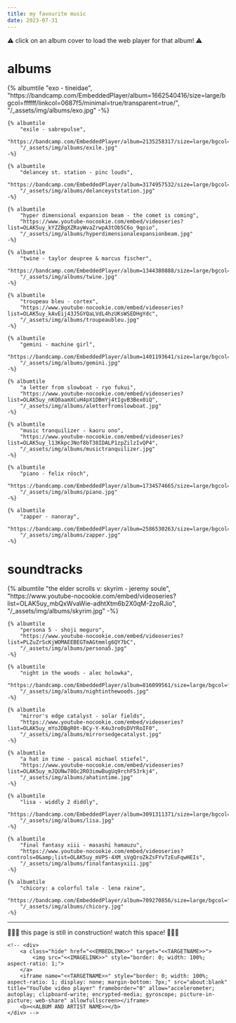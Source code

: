 ```yaml
---
title: my favourite music
date: 2023-07-31
---
```


⚠️ click on an album cover to load the web player for that album! ⚠️

<h1>albums</h1>

<div class="album-tiles-grid">
    {% albumtile 
        "exo - tineidae",
        "https://bandcamp.com/EmbeddedPlayer/album=1662540416/size=large/bgcol=ffffff/linkcol=0687f5/minimal=true/transparent=true/",
        "/_assets/img/albums/exo.jpg" 
    -%}

    {% albumtile
        "exile - sabrepulse",
        "https://bandcamp.com/EmbeddedPlayer/album=2135258317/size=large/bgcol=ffffff/linkcol=0687f5/minimal=true/transparent=true/",
        "/_assets/img/albums/exile.jpg"
    -%}

    {% albumtile
        "delancey st. station - pinc louds",
        "https://bandcamp.com/EmbeddedPlayer/album=3174957532/size=large/bgcol=ffffff/linkcol=0687f5/minimal=true/transparent=true/",
        "/_assets/img/albums/delanceyststation.jpg"
    -%}

    {% albumtile
        "hyper dimensional expansion beam - the comet is coming",
        "https://www.youtube-nocookie.com/embed/videoseries?list=OLAK5uy_kYZZBgXZRayWvaZrwpA3tOb5C6o_9qoio",
        "/_assets/img/albums/hyperdimensionalexpansionbeam.jpg"
    -%}

    {% albumtile
        "twine - taylor deupree & marcus fischer",
        "https://bandcamp.com/EmbeddedPlayer/album=1344380888/size=large/bgcol=ffffff/linkcol=0687f5/minimal=true/transparent=true/",
        "/_assets/img/albums/twine.jpg"
    -%}

    {% albumtile
        "troupeau bleu - cortex",
        "https://www.youtube-nocookie.com/embed/videoseries?list=OLAK5uy_kAvEij43J5GYQaLVdL4hzUKsWSEDHgYdc",
        "/_assets/img/albums/troupeaubleu.jpg"
    -%}

    {% albumtile
        "gemini - machine girl",
        "https://bandcamp.com/EmbeddedPlayer/album=1401193641/size=large/bgcol=ffffff/linkcol=0687f5/minimal=true/transparent=true/",
        "/_assets/img/albums/gemini.jpg"
    -%}

    {% albumtile
        "a letter from slowboat - ryo fukui",
        "https://www.youtube-nocookie.com/embed/videoseries?list=OLAK5uy_nKQ0aamXCuH4pX1DBmYj4tIgvB3Bex0iQ",
        "/_assets/img/albums/aletterfromslowboat.jpg"
    -%}

    {% albumtile
        "music tranquilizer - kaoru ono",
        "https://www.youtube-nocookie.com/embed/videoseries?list=OLAK5uy_l13KkpcJNof8bT38IDALP1zpZilzIvQP4",
        "/_assets/img/albums/musictranquilizer.jpg"
    -%}

    {% albumtile
        "piano - felix rösch",
        "https://bandcamp.com/EmbeddedPlayer/album=1734574665/size=large/bgcol=ffffff/linkcol=0687f5/minimal=true/transparent=true/",
        "/_assets/img/albums/piano.jpg"
    -%}

    {% albumtile
        "zapper - nanoray",
        "https://bandcamp.com/EmbeddedPlayer/album=2586530263/size=large/bgcol=ffffff/linkcol=0687f5/minimal=true/transparent=true/",
        "/_assets/img/albums/zapper.jpg"
    -%}
</div>

# soundtracks
 
<div class="album-tiles-grid">
    {% albumtile
        "the elder scrolls v: skyrim - jeremy soule",
        "https://www.youtube-nocookie.com/embed/videoseries?list=OLAK5uy_mbQxWvaWie-adhtXtm6b2X0qM-2zoRJio",
        "/_assets/img/albums/skyrim.jpg"
    -%}

    {% albumtile
        "persona 5 - shoji meguro",
        "https://www.youtube-nocookie.com/embed/videoseries?list=PLZuZrScKjWOMAEEBEGTmAGtmmlg6QY7bC",
        "/_assets/img/albums/persona5.jpg"
    -%}

    {% albumtile
        "night in the woods - alec holowka",
        "https://bandcamp.com/EmbeddedPlayer/album=816099561/size=large/bgcol=ffffff/linkcol=0687f5/minimal=true/transparent=true/",
        "/_assets/img/albums/nightinthewoods.jpg"
    -%}

    {% albumtile
        "mirror's edge catalyst - solar fields",
        "https://www.youtube-nocookie.com/embed/videoseries?list=OLAK5uy_mYoJDBgR0t-BCy-Y-K4u3ro0sDVYRoIF0",
        "/_assets/img/albums/mirrorsedgecatalyst.jpg"
    -%}

    {% albumtile
        "a hat in time - pascal michael stiefel",
        "https://www.youtube-nocookie.com/embed/videoseries?list=OLAK5uy_mJQUNw78Oc2RO3imwBugUq9rchF53rkj4",
        "/_assets/img/albums/ahatintime.jpg"
    -%}

    {% albumtile
        "lisa - widdly 2 diddly",
        "https://bandcamp.com/EmbeddedPlayer/album=3091311371/size=large/bgcol=ffffff/linkcol=0687f5/minimal=true/transparent=true/",
        "/_assets/img/albums/lisa.jpg"
    -%}

    {% albumtile
        "final fantasy xiii - masashi hamauzu",
        "https://www.youtube-nocookie.com/embed/videoseries?controls=0&amp;list=OLAK5uy_mVPS-4XM_sVgQroZkZsFYvTzEuFqwHEIs",
        "/_assets/img/albums/finalfantasyxiii.jpg"
    -%}

    {% albumtile
        "chicory: a colorful tale - lena raine",
        "https://bandcamp.com/EmbeddedPlayer/album=709270856/size=large/bgcol=ffffff/linkcol=0687f5/minimal=true/transparent=true/",
        "/_assets/img/albums/chicory.jpg"
    -%}
</div>

<!-- # artists -->

<hr>

🚧👷‍♂️ this page is still in construction! watch this space! 👷‍♀️🚧

<script>
    document.querySelectorAll('.hide').forEach(item => {
      item.addEventListener('click', element => {
        element.currentTarget.style.display = "none";
        element.currentTarget.nextElementSibling.style.display = "block";
      })
    })
</script>

<!-- template -->

    <!-- <div>
        <a class="hide" href="<<EMBEDLINK>>" target="<<TARGETNAME>>">
            <img src="<<IMAGELINK>>" style="border: 0; width: 100%; aspect-ratio: 1;">
        </a>
        <iframe name="<<TARGETNAME>>" style="border: 0; width: 100%; aspect-ratio: 1; display: none; margin-bottom: 7px;" src="about:blank" title="YouTube video player" frameborder="0" allow="accelerometer; autoplay; clipboard-write; encrypted-media; gyroscope; picture-in-picture; web-share" allowfullscreen></iframe>
        <b><<ALBUM AND ARTIST NAME>></b>
    </div> -->